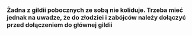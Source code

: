### Żadna z gildii pobocznych ze sobą nie koliduje. Trzeba mieć jednak na uwadze, że do złodziei i zabójców należy dołączyć przed dołączeniem do głównej gildii
